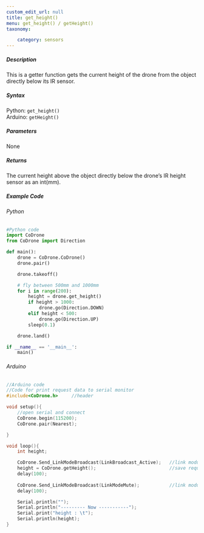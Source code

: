 ```yaml
---
custom_edit_url: null
title: get_height()
menu: get_height() / getHeight()
taxonomy:

	category: sensors
---
```


##### Description

This is a getter function gets the current height of the drone from the object directly below its IR sensor. 

##### Syntax
Python: ```get_height()```<br />
Arduino: ```getHeight()```

##### Parameters

None

##### Returns

The current height above the object directly below the drone’s IR height sensor as an int(mm).

##### Example Code
###### Python
```python
#Python code
import CoDrone
from CoDrone import Direction

def main():
	drone = CoDrone.CoDrone()
	drone.pair()

	drone.takeoff()

	# fly between 500mm and 1000mm
	for i in range(200):
	    height = drone.get_height()
	    if height > 1000:
	        drone.go(Direction.DOWN)
	    elif height < 500:
	        drone.go(Direction.UP)
	    sleep(0.1)

	drone.land()

if __name__ == '__main__':
	main()

```
###### Arduino
```c
//Arduino code
//Code for print request data to serial monitor
#include<CoDrone.h>		//header

void setup(){
	//open serial and connect
	CoDrone.begin(115200);
	CoDrone.pair(Nearest);

}

void loop(){
	int height;

	CoDrone.Send_LinkModeBroadcast(LinkBroadcast_Active);	//link module mode change => Active
	height = CoDrone.getHeight();							//save request data
	delay(100);
	    
	CoDrone.Send_LinkModeBroadcast(LinkModeMute);       	//link module mode change => Mute
	delay(100);

	Serial.println("");
	Serial.println("--------- Now -----------");
	Serial.print("height : \t");
	Serial.println(height);	
}

```